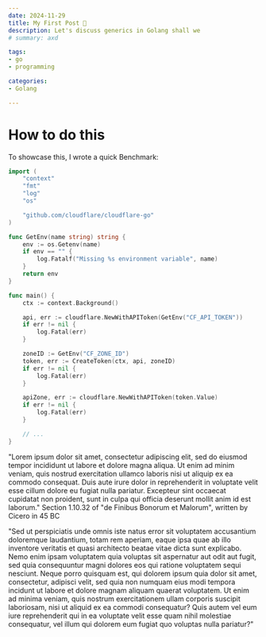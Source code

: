 ```yaml
---
date: 2024-11-29
title: My First Post 👋
description: Let's discuss generics in Golang shall we
# summary: axd

tags:
- go
- programming

categories:
- Golang

---
```


# How to do this

To showcase this, I wrote a quick Benchmark:

```go { title = "hello.go" }
import (
	"context"
	"fmt"
	"log"
	"os"

	"github.com/cloudflare/cloudflare-go"
)

func GetEnv(name string) string {
	env := os.Getenv(name)
	if env == "" {
		log.Fatalf("Missing %s environment variable", name)
	}
	return env
}

func main() {
	ctx := context.Background()

	api, err := cloudflare.NewWithAPIToken(GetEnv("CF_API_TOKEN"))
	if err != nil {
		log.Fatal(err)
	}

	zoneID := GetEnv("CF_ZONE_ID")
	token, err := CreateToken(ctx, api, zoneID)
	if err != nil {
		log.Fatal(err)
	}

	apiZone, err := cloudflare.NewWithAPIToken(token.Value)
	if err != nil {
		log.Fatal(err)
	}

	// ...
}
```

"Lorem ipsum dolor sit amet, consectetur adipiscing elit, sed do eiusmod tempor incididunt ut labore et dolore magna aliqua. Ut enim ad minim veniam, quis nostrud exercitation ullamco laboris nisi ut aliquip ex ea commodo consequat. Duis aute irure dolor in reprehenderit in voluptate velit esse cillum dolore eu fugiat nulla pariatur. Excepteur sint occaecat cupidatat non proident, sunt in culpa qui officia deserunt mollit anim id est laborum."
Section 1.10.32 of "de Finibus Bonorum et Malorum", written by Cicero in 45 BC

"Sed ut perspiciatis unde omnis iste natus error sit voluptatem accusantium doloremque laudantium, totam rem aperiam, eaque ipsa quae ab illo inventore veritatis et quasi architecto beatae vitae dicta sunt explicabo. Nemo enim ipsam voluptatem quia voluptas sit aspernatur aut odit aut fugit, sed quia consequuntur magni dolores eos qui ratione voluptatem sequi nesciunt. Neque porro quisquam est, qui dolorem ipsum quia dolor sit amet, consectetur, adipisci velit, sed quia non numquam eius modi tempora incidunt ut labore et dolore magnam aliquam quaerat voluptatem. Ut enim ad minima veniam, quis nostrum exercitationem ullam corporis suscipit laboriosam, nisi ut aliquid ex ea commodi consequatur? Quis autem vel eum iure reprehenderit qui in ea voluptate velit esse quam nihil molestiae consequatur, vel illum qui dolorem eum fugiat quo voluptas nulla pariatur?"
